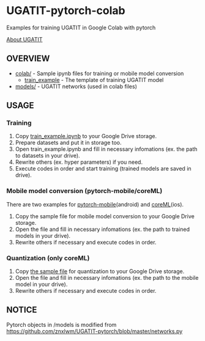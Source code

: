 # UGATIT-pytorch-colab
Examples for training UGATIT in Google Colab with pytorch

[About UGATIT](https://arxiv.org/pdf/1907.10830.pdf)

## OVERVIEW
- [colab/](colab/) - Sample ipynb files for training or mobile model conversion
  - [train_example](colab/train_example.ipynb) - The template of training UGATIT model
- [models/](models/) - UGATIT networks (used in colab files)

## USAGE
### Training
1. Copy [train_example.ipynb](colab/train_example.ipynb) to your Google Drive storage.
2. Prepare datasets and put it in storage too.
3. Open train_example.ipynb and fill in necessary infomations (ex. the path to datasets in your drive).
4. Rewrite others (ex. hyper parameters) if you need.
5. Execute codes in order and start training (trained models are saved in drive).

### Mobile model conversion (pytorch-mobile/coreML)
There are two examples for [pytorch-mobile](colab/mobile/pytorch-mobile/pytorch-to-mobile.ipynb)(android) and [coreML](colab/mobile/coreml/pytorch-to-coreml.ipynb)(ios).

1. Copy the sample file for mobile model conversion to your Google Drive storage.
2. Open the file and fill in necessary infomations (ex. the path to trained models in your drive).
3. Rewrite others if necessary and execute codes in order.

### Quantization (only coreML)
1. Copy [the sample file](colab/mobile/coreml/coreml_quantization.ipynb) for quantization to your Google Drive storage.
2. Open the file and fill in necessary infomations (ex. the path to the mobile model in your drive).
3. Rewrite others if necessary and execute codes in order.

## NOTICE
Pytorch objects in /models is modified from https://github.com/znxlwm/UGATIT-pytorch/blob/master/networks.py
